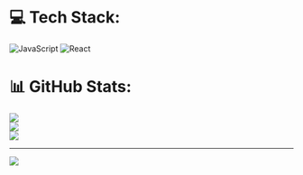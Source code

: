
# 💻 Tech Stack:
![JavaScript](https://img.shields.io/badge/javascript-%23323330.svg?style=for-the-badge&logo=javascript&logoColor=%23F7DF1E) ![React](https://img.shields.io/badge/react-%2320232a.svg?style=for-the-badge&logo=react&logoColor=%2361DAFB)
# 📊 GitHub Stats:
![](https://github-readme-stats.vercel.app/api?username=AirDevil188&theme=dark&hide_border=false&include_all_commits=false&count_private=false)<br/>
![](https://github-readme-streak-stats.herokuapp.com/?user=AirDevil188&theme=dark&hide_border=false)<br/>
![](https://github-readme-stats.vercel.app/api/top-langs/?username=AirDevil188&theme=dark&hide_border=false&include_all_commits=false&count_private=false&layout=compact)

---
[![](https://visitcount.itsvg.in/api?id=AirDevil188&icon=0&color=0)](https://visitcount.itsvg.in)

<!-- Proudly created with GPRM ( https://gprm.itsvg.in ) -->

